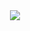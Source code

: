 <div id="header" align="center">
<img src="https://media.giphy.com/media/f3CtEsJ72j86DIumaJ/giphy.gif">
</div>

<!---
Dvistic/Dvistic is a ✨ special ✨ repository because its `README.md` (this file) appears on your GitHub profile.
You can click the Preview link to take a look at your changes.
- 👋 Hi, I’m @Dvistic
- 👀 I’m interested in web development.
- 🌱 I’m currently learning JavaScript programming language.
- 💞️ I’m looking to collaborate on ...
- 📫 How to reach me ...
--->
